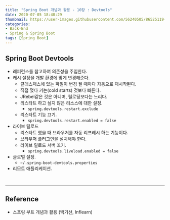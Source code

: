 ```yaml
---
title: "Spring Boot 개념과 활용 - 10장 : Devtools"
date: 2020-07-05 18:40:29
thumbnail: https://user-images.githubusercontent.com/56240505/86525119-eea35780-bebd-11ea-8fbd-ceacfdfae2c6.png
categories:
- Back-End
- Spring & Spring Boot
tags: [Spring Boot]
---
```


## Spring Boot Devtools

* 레퍼런스를 참고하여 의존성을 주입한다.
* 캐시 설정을 개발 환경에 맞게 변경해준다.
  * 클래스패스에 있는 파일이 변경 될 때마다 자동으로 재시작된다.
  * 직접 껐다 키는(cold starts) 것보다 빠른다.
  * JRebel같은 것은 아니며, 릴로딩보다는 느리다.
  * 리스타트 하고 싶지 않은 리소스에 대한 설정.
    * ``spring.devtools.restart.exclude``
  * 리스타트 기능 끄기.
    * ``spring.devtools.restart.enabled = false``
* 라이브 릴로드
  * 리스타트 했을 때 브라우저를 자동 리프레시 하는 기능이다.
  * 브라우저 플러그인을 설치해야 한다.
  * 라이브 릴로드 서버 끄기.
    * ``spring.devtools.liveload.enabled = false``
* 글로벌 설정.
  * ``~/.spring-boot-devtools.properties``
* 리모트 애플리케이션.

<br>

---

## Reference

* 스프링 부트 개념과 활용 (백기선, Inflearn)
